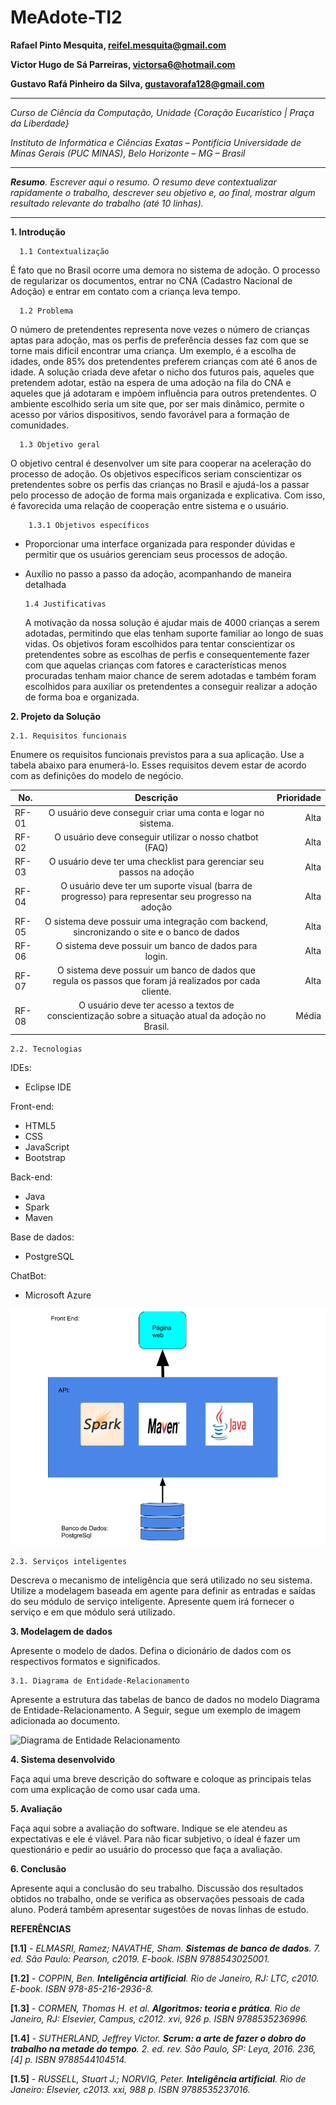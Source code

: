 # MeAdote-TI2


**Rafael Pinto Mesquita, reifel.mesquita@gmail.com**

**Victor Hugo de Sá Parreiras, victorsa6@hotmail.com**

**Gustavo Rafá Pinheiro da Silva, gustavorafa128@gmail.com**

---

_Curso de Ciência da Computação, Unidade {Coração Eucarístico | Praça da Liberdade}_

_Instituto de Informática e Ciências Exatas – Pontifícia Universidade de Minas Gerais (PUC MINAS), Belo Horizonte – MG – Brasil_

---

_**Resumo**. Escrever aqui o resumo. O resumo deve contextualizar rapidamente o trabalho, descrever seu objetivo e, ao final, 
mostrar algum resultado relevante do trabalho (até 10 linhas)._

---



**1. Introdução**


      1.1 Contextualização
    
 É fato que no Brasil ocorre uma demora no sistema de adoção. O processo de regularizar os documentos, entrar no CNA (Cadastro Nacional de Adoção) e entrar em contato com a criança leva tempo.
    
      1.2 Problema
    
 O número de pretendentes representa nove vezes o número de crianças aptas para adoção, mas os perfis de preferência desses faz com que se torne mais difícil encontrar uma criança. Um exemplo, é a escolha de idades, onde 85% dos pretendentes preferem crianças com até 6 anos de idade.
 A solução criada deve afetar o nicho dos futuros pais, aqueles que pretendem adotar, estão na espera de uma adoção na fila do CNA e aqueles que já adotaram e impõem influência para outros pretendentes. O ambiente escolhido seria um site que, por ser mais dinâmico, permite o acesso por vários dispositivos, sendo favorável para a formação de comunidades.

      1.3 Objetivo geral

 O objetivo central é desenvolver um site para cooperar na aceleração do processo de adoção. Os objetivos específicos seriam conscientizar os pretendentes sobre os perfis das crianças no Brasil e ajudá-los a passar pelo processo de adoção de forma mais organizada e explicativa. Com isso, é favorecida uma relação de cooperação entre sistema e o usuário.

        1.3.1 Objetivos específicos

* Proporcionar uma interface organizada para responder dúvidas e permitir que os usuários gerenciam seus processos de adoção.
* Auxílio no passo a passo da adoção, acompanhando de maneira detalhada


      1.4 Justificativas
	
  A motivação da nossa solução é ajudar mais de 4000 crianças a serem adotadas, permitindo que elas tenham suporte familiar ao longo de suas vidas. Os objetivos foram escolhidos para tentar conscientizar os pretendentes sobre as escolhas de perfis e consequentemente fazer com que aquelas crianças com fatores e características menos procuradas tenham maior chance de serem adotadas e também foram escolhidos para auxiliar os pretendentes a conseguir realizar a adoção de forma boa e organizada. 



**2. Projeto da Solução**

    2.1. Requisitos funcionais
	
Enumere os requisitos funcionais previstos para a sua aplicação. 
Use a tabela abaixo para enumerá-lo.  Esses requisitos devem estar 
de acordo com as definições do modelo de negócio.

| No.   | Descrição                                                                                               | Prioridade  |
| ----- |:-------------------------------------------------------------------------------------------------------:| -----------:|
| RF-01 |                     O usuário deve conseguir criar uma conta e logar no sistema.                        |    Alta     |
| RF-02 |                         O usuário deve conseguir utilizar o nosso chatbot (FAQ)                         |    Alta     |
| RF-03 |                    O usuário deve ter uma checklist para gerenciar seu passos na adoção                 |    Alta     | 
| RF-04 |    O usuário deve ter um suporte visual (barra de progresso) para representar seu progresso na adoção   |    Alta     | 
| RF-05 |        O sistema deve possuir uma integração com backend, sincronizando o site e o banco de dados       |    Alta     | 
| RF-06 |                        O sistema deve possuir um banco de dados para login.                             |    Alta     |  
| RF-07 | O sistema deve possuir um banco de dados que regula os passos que foram já realizados por cada cliente. |    Alta     | 
| RF-08 |    O usuário deve ter acesso a textos de conscientização sobre a situação atual da adoção no Brasil.    |    Média    | 


    2.2. Tecnologias

IDEs:
* Eclipse IDE

Front-end:
* HTML5
* CSS
* JavaScript
* Bootstrap

Back-end:
* Java
* Spark
* Maven

Base de dados: 
* PostgreSQL

ChatBot: 
* Microsoft Azure


![Arquitetura do Sistema](imgs/arqSistema.png "Arquitetura do Sistema")



    2.3. Serviços inteligentes

Descreva o mecanismo de inteligência que será utilizado no seu sistema. Utilize a modelagem baseada em agente
para definir as entradas e saídas do seu módulo de serviço inteligente. Apresente quem irá fornecer o serviço
e em que módulo será utilizado.

	
**3. Modelagem de dados**

Apresente o modelo de dados. Defina o dicionário de dados com os respectivos formatos e significados.

    3.1. Diagrama de Entidade-Relacionamento

Apresente a estrutura das tabelas de banco de dados no modelo Diagrama de Entidade-Relacionamento. 
A Seguir, segue um exemplo de imagem adicionada ao documento.

![Diagrama de Entidade Relacionamento](imgs/mer.png "Diagrama de Entidade Relacionamento")

**4. Sistema desenvolvido**

Faça aqui uma breve descrição do software e coloque as principais telas com uma explicação de como usar cada uma.

**5. Avaliação**

Faça aqui sobre a avaliação do software. Indique se ele atendeu as expectativas e ele é viável. 
Para não ficar subjetivo, o ideal é fazer um questionário e pedir ao usuário do processo que faça a avaliação.

**6. Conclusão**

Apresente aqui a conclusão do seu trabalho. Discussão dos resultados obtidos no trabalho, onde se verifica as 
observações pessoais de cada aluno. Poderá também apresentar sugestões de novas linhas de estudo.  


**REFERÊNCIAS**


**[1.1]** - _ELMASRI, Ramez; NAVATHE, Sham. **Sistemas de banco de dados**. 7. ed. São Paulo: Pearson, c2019. E-book. ISBN 9788543025001._

**[1.2]** - _COPPIN, Ben. **Inteligência artificial**. Rio de Janeiro, RJ: LTC, c2010. E-book. ISBN 978-85-216-2936-8._

**[1.3]** - _CORMEN, Thomas H. et al. **Algoritmos: teoria e prática**. Rio de Janeiro, RJ: Elsevier, Campus, c2012. xvi, 926 p. ISBN 9788535236996._

**[1.4]** - _SUTHERLAND, Jeffrey Victor. **Scrum: a arte de fazer o dobro do trabalho na metade do tempo**. 2. ed. rev. São Paulo, SP: Leya, 2016. 236, [4] p. ISBN 9788544104514._

**[1.5]** - _RUSSELL, Stuart J.; NORVIG, Peter. **Inteligência artificial**. Rio de Janeiro: Elsevier, c2013. xxi, 988 p. ISBN 9788535237016._
